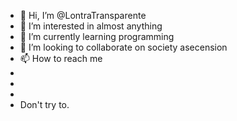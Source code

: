 - 👋 Hi, I’m @LontraTransparente
- 👀 I’m interested in almost anything
- 🌱 I’m currently learning programming
- 💞️ I’m looking to collaborate on society asecension
- 📫 How to reach me 
- 
- 
- 
- Don't try to.
